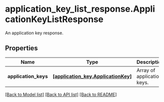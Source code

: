 # application_key_list_response.ApplicationKeyListResponse

An application key response.
## Properties
Name | Type | Description | Notes
------------ | ------------- | ------------- | -------------
**application_keys** | [**[application_key.ApplicationKey]**](ApplicationKey.md) | Array of application keys. | [optional] 

[[Back to Model list]](../README.md#documentation-for-models) [[Back to API list]](../README.md#documentation-for-api-endpoints) [[Back to README]](../README.md)


